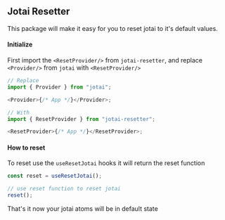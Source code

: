 ## Jotai Resetter

This package will make it easy for you to reset jotai to it's default values.

#### Initialize

First import the `<ResetProvider/>` from `jotai-resetter`, and replace `<Provider/>` from `jotai` with `<ResetProvider/>`

```javascript
// Replace
import { Provider } from "jotai";

<Provider>{/* App */}</Provider>;

// With
import { ResetProvider } from "jotai-resetter";

<ResetProvider>{/* App */}</ResetProvider>;
```

#### How to reset

To reset use the `useResetJotai` hooks it will return the reset function

```javascript
const reset = useResetJotai();

// use reset function to reset jotai
reset();
```

That's it now your jotai atoms will be in default state
